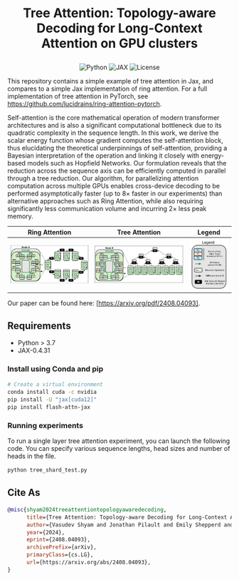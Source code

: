 <h1 align="center">
<p>Tree Attention: Topology-aware Decoding for Long-Context Attention on GPU clusters</p>
</h1>

<p align="center">
    <a>
        <img alt="Python" src="https://img.shields.io/badge/Python-3.12-blue">
    </a>
    <a>
        <img alt="JAX" src="https://img.shields.io/badge/JAX-0.4.31-blue">
    </a>
    <a>
        <img alt="License" src="https://img.shields.io/badge/License-MIT-blue">
    </a>
</p>

This repository contains a simple example of tree attention in Jax, and compares to a simple Jax implementation of ring attention. For a full implementation of tree attention in PyTorch, see https://github.com/lucidrains/ring-attention-pytorch.

Self-attention is the core mathematical operation of modern transformer architectures and is also
a significant computational bottleneck due to its quadratic complexity in the sequence length. In
this work, we derive the scalar energy function whose gradient computes the self-attention block,
thus elucidating the theoretical underpinnings of self-attention, providing a Bayesian interpretation
of the operation and linking it closely with energy-based models such as Hopfield Networks. Our
formulation reveals that the reduction across the sequence axis can be efficiently computed in parallel
through a tree reduction. Our algorithm, for parallelizing attention computation across multiple
GPUs enables cross-device decoding to be performed asymptotically faster (up to 8× faster in our
experiments) than alternative approaches such as Ring Attention, while also requiring significantly
less communication volume and incurring 2× less peak memory.

**Ring Attention**    |    **Tree Attention**       |  **Legend**
:-------------------------:|:-------------------------:|:-------------------------:
<img src="images/ring.png" width="1500" alt="ring-attention">     |  <img src="images/tree.png" width="1800" alt="tree-attention">    |    <img src="images/legend.png" width="525" alt="legend">

Our paper can be found here: [https://arxiv.org/pdf/2408.04093].

## Requirements

- Python > 3.7
- JAX-0.4.31


### Install using Conda and pip

```bash
# Create a virtual environment
conda install cuda -c nvidia
pip install -U "jax[cuda12]"
pip install flash-attn-jax
```

### Running experiments
To run a single layer tree attention experiment, you can launch the following code. You can specify various sequence lengths, head sizes and number of heads in the file.
```bash
python tree_shard_test.py
```

## Cite As

```bibtex
@misc{shyam2024treeattentiontopologyawaredecoding,
      title={Tree Attention: Topology-aware Decoding for Long-Context Attention on GPU clusters}, 
      author={Vasudev Shyam and Jonathan Pilault and Emily Shepperd and Quentin Anthony and Beren Millidge},
      year={2024},
      eprint={2408.04093},
      archivePrefix={arXiv},
      primaryClass={cs.LG},
      url={https://arxiv.org/abs/2408.04093}, 
}
```
